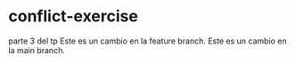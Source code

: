 # conflict-exercise
 parte 3 del tp
Este es un cambio en la feature branch.
Este es un cambio en la main branch.
